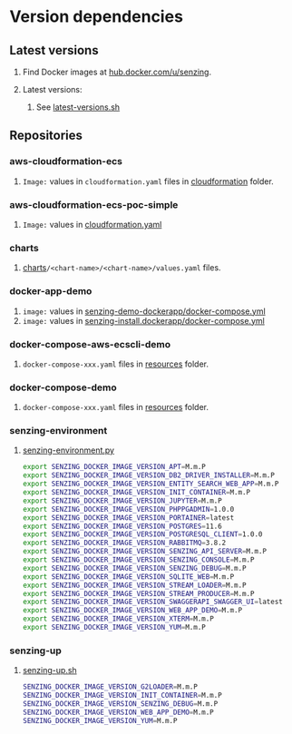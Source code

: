 # Version dependencies

## Latest versions

1. Find Docker images at
   [hub.docker.com/u/senzing](https://hub.docker.com/u/senzing).

1. Latest versions:
   1. See [latest-versions.sh](latest-versions.sh)

## Repositories

### aws-cloudformation-ecs

1. `Image:` values in `cloudformation.yaml` files in [cloudformation](https://github.com/senzing-garage/aws-cloudformation-ecs/tree/main/cloudformation) folder.

### aws-cloudformation-ecs-poc-simple

1. `Image:` values in [cloudformation.yaml](https://github.com/senzing-garage/aws-cloudformation-ecs-poc-simple/blob/main/cloudformation.yaml)

### charts

1. [charts](https://github.com/senzing-garage/charts/tree/main/charts)`/<chart-name>/<chart-name>/values.yaml` files.

### docker-app-demo

1. `image:` values in [senzing-demo-dockerapp/docker-compose.yml](https://github.com/senzing-garage/docker-app-demo/blob/main/senzing-demo.dockerapp/docker-compose.yml)
1. `image:` values in [senzing-install.dockerapp/docker-compose.yml](https://github.com/senzing-garage/docker-app-demo/blob/main/senzing-install.dockerapp/docker-compose.yml)

### docker-compose-aws-ecscli-demo

1. `docker-compose-xxx.yaml` files in [resources](https://github.com/senzing-garage/docker-compose-aws-ecscli-demo/tree/main/resources) folder.

### docker-compose-demo

1. `docker-compose-xxx.yaml` files in [resources](https://github.com/senzing-garage/docker-compose-demo/tree/main/resources) folder.

### senzing-environment

1. [senzing-environment.py](https://github.com/senzing-garage/senzing-environment/blob/main/senzing-environment.py)

    ```bash
    export SENZING_DOCKER_IMAGE_VERSION_APT=M.m.P
    export SENZING_DOCKER_IMAGE_VERSION_DB2_DRIVER_INSTALLER=M.m.P
    export SENZING_DOCKER_IMAGE_VERSION_ENTITY_SEARCH_WEB_APP=M.m.P
    export SENZING_DOCKER_IMAGE_VERSION_INIT_CONTAINER=M.m.P
    export SENZING_DOCKER_IMAGE_VERSION_JUPYTER=M.m.P
    export SENZING_DOCKER_IMAGE_VERSION_PHPPGADMIN=1.0.0
    export SENZING_DOCKER_IMAGE_VERSION_PORTAINER=latest
    export SENZING_DOCKER_IMAGE_VERSION_POSTGRES=11.6
    export SENZING_DOCKER_IMAGE_VERSION_POSTGRESQL_CLIENT=1.0.0
    export SENZING_DOCKER_IMAGE_VERSION_RABBITMQ=3.8.2
    export SENZING_DOCKER_IMAGE_VERSION_SENZING_API_SERVER=M.m.P
    export SENZING_DOCKER_IMAGE_VERSION_SENZING_CONSOLE=M.m.P
    export SENZING_DOCKER_IMAGE_VERSION_SENZING_DEBUG=M.m.P
    export SENZING_DOCKER_IMAGE_VERSION_SQLITE_WEB=M.m.P
    export SENZING_DOCKER_IMAGE_VERSION_STREAM_LOADER=M.m.P
    export SENZING_DOCKER_IMAGE_VERSION_STREAM_PRODUCER=M.m.P
    export SENZING_DOCKER_IMAGE_VERSION_SWAGGERAPI_SWAGGER_UI=latest
    export SENZING_DOCKER_IMAGE_VERSION_WEB_APP_DEMO=M.m.P
    export SENZING_DOCKER_IMAGE_VERSION_XTERM=M.m.P
    export SENZING_DOCKER_IMAGE_VERSION_YUM=M.m.P
    ```

### senzing-up

1. [senzing-up.sh](https://github.com/senzing-garage/senzing-up/blob/main/senzing-up.sh)

    ```bash
    SENZING_DOCKER_IMAGE_VERSION_G2LOADER=M.m.P
    SENZING_DOCKER_IMAGE_VERSION_INIT_CONTAINER=M.m.P
    SENZING_DOCKER_IMAGE_VERSION_SENZING_DEBUG=M.m.P
    SENZING_DOCKER_IMAGE_VERSION_WEB_APP_DEMO=M.m.P
    SENZING_DOCKER_IMAGE_VERSION_YUM=M.m.P
    ```
